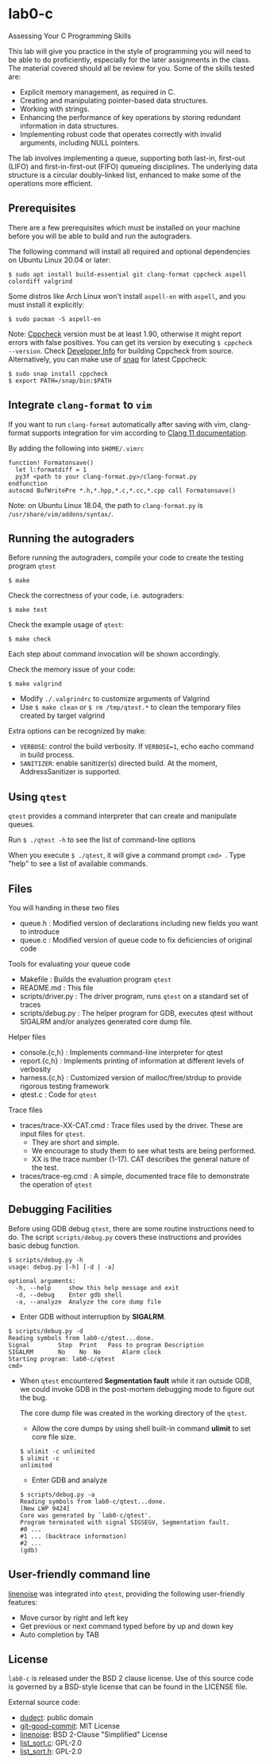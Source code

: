 # lab0-c
Assessing Your C Programming Skills

This lab will give you practice in the style of programming you will need to be able to do proficiently,
especially for the later assignments in the class. The material covered should all be review for you. Some
of the skills tested are:
* Explicit memory management, as required in C.
* Creating and manipulating pointer-based data structures.
* Working with strings.
* Enhancing the performance of key operations by storing redundant information in data structures.
* Implementing robust code that operates correctly with invalid arguments, including NULL pointers.

The lab involves implementing a queue, supporting both last-in, first-out (LIFO) and first-in-first-out (FIFO)
queueing disciplines. The underlying data structure is a circular doubly-linked list, enhanced to make some of
the operations more efficient.

## Prerequisites

There are a few prerequisites which must be installed on your machine before you will
be able to build and run the autograders.

The following command will install all required and optional dependencies on Ubuntu
Linux 20.04 or later:
```shell
$ sudo apt install build-essential git clang-format cppcheck aspell colordiff valgrind
```
Some distros like Arch Linux won't install `aspell-en` with `aspell`, and you must install it explicitly:
```shell
$ sudo pacman -S aspell-en
```

Note: [Cppcheck](http://cppcheck.sourceforge.net/) version must be at least 1.90, otherwise
it might report errors with false positives. You can get its version by executing `$ cppcheck --version`.
Check [Developer Info](http://cppcheck.sourceforge.net/devinfo/) for building Cppcheck from source. Alternatively,
you can make use of [snap](https://snapcraft.io/) for latest Cppcheck:
```shell
$ sudo snap install cppcheck
$ export PATH=/snap/bin:$PATH
```

## Integrate `clang-format` to `vim`
If you want to run `clang-format` automatically after saving with vim, 
clang-format supports integration for vim according to [Clang 11 documentation](https://clang.llvm.org/docs/ClangFormat.html). 

By adding the following into `$HOME/.vimrc`
```shell
function! Formatonsave()
  let l:formatdiff = 1
  py3f <path to your clang-format.py>/clang-format.py
endfunction
autocmd BufWritePre *.h,*.hpp,*.c,*.cc,*.cpp call Formatonsave()
```
Note: on Ubuntu Linux 18.04, the path to `clang-format.py` is `/usr/share/vim/addons/syntax/`.  

## Running the autograders

Before running the autograders, compile your code to create the testing program `qtest`
```shell
$ make
```

Check the correctness of your code, i.e. autograders:
```shell
$ make test
```

Check the example usage of `qtest`:
```shell
$ make check
```
Each step about command invocation will be shown accordingly.

Check the memory issue of your code:
```shell
$ make valgrind
```

* Modify `./.valgrindrc` to customize arguments of Valgrind
* Use `$ make clean` or `$ rm /tmp/qtest.*` to clean the temporary files created by target valgrind

Extra options can be recognized by make:
* `VERBOSE`: control the build verbosity. If `VERBOSE=1`, echo eacho command in build process.
* `SANITIZER`: enable sanitizer(s) directed build. At the moment, AddressSanitizer is supported.

## Using `qtest`

`qtest` provides a command interpreter that can create and manipulate queues.

Run `$ ./qtest -h` to see the list of command-line options

When you execute `$ ./qtest`, it will give a command prompt `cmd> `.  Type
"help" to see a list of available commands.

## Files

You will handing in these two files
* queue.h : Modified version of declarations including new fields you want to introduce
* queue.c : Modified version of queue code to fix deficiencies of original code

Tools for evaluating your queue code
* Makefile : Builds the evaluation program `qtest`
* README.md : This file
* scripts/driver.py : The driver program, runs `qtest` on a standard set of traces
* scripts/debug.py : The helper program for GDB, executes qtest without SIGALRM and/or analyzes generated core dump file.

Helper files
* console.{c,h} : Implements command-line interpreter for qtest
* report.{c,h} : Implements printing of information at different levels of verbosity
* harness.{c,h} : Customized version of malloc/free/strdup to provide rigorous testing framework
* qtest.c : Code for `qtest`

Trace files
* traces/trace-XX-CAT.cmd : Trace files used by the driver.  These are input files for `qtest`.
  * They are short and simple.
  * We encourage to study them to see what tests are being performed.
  * XX is the trace number (1-17).  CAT describes the general nature of the test.
* traces/trace-eg.cmd : A simple, documented trace file to demonstrate the operation of `qtest`

## Debugging Facilities

Before using GDB debug `qtest`, there are some routine instructions need to do. The script `scripts/debug.py` covers these instructions and provides basic debug function. 
```
$ scripts/debug.py -h
usage: debug.py [-h] [-d | -a]

optional arguments:
  -h, --help     show this help message and exit
  -d, --debug    Enter gdb shell
  -a, --analyze  Analyze the core dump file
```
* Enter GDB without interruption by **SIGALRM**.
```
$ scripts/debug.py -d
Reading symbols from lab0-c/qtest...done.
Signal        Stop	Print	Pass to program	Description
SIGALRM       No	No	No		Alarm clock
Starting program: lab0-c/qtest 
cmd> 
```
* When `qtest` encountered **Segmentation fault** while it ran outside GDB, we could invoke GDB in the post-mortem debugging mode to figure out the bug.

  The core dump file was created in the working directory of the `qtest`.
  * Allow the core dumps by using shell built-in command **ulimit** to set core file size.
  ```
  $ ulimit -c unlimited
  $ ulimit -c
  unlimited
  ```
  * Enter GDB and analyze
  ```
  $ scripts/debug.py -a
  Reading symbols from lab0-c/qtest...done.
  [New LWP 9424]
  Core was generated by `lab0-c/qtest'.
  Program terminated with signal SIGSEGV, Segmentation fault.
  #0 ...
  #1 ... (backtrace information)
  #2 ...
  (gdb) 
  ```

## User-friendly command line
[linenoise](https://github.com/antirez/linenoise) was integrated into `qtest`, providing the following user-friendly features:
* Move cursor by right and left key
* Get previous or next command typed before by up and down key
* Auto completion by TAB

## License

`lab0-c` is released under the BSD 2 clause license. Use of this source code is governed by
a BSD-style license that can be found in the LICENSE file.

External source code:
* [dudect](https://github.com/oreparaz/dudect): public domain
* [git-good-commit](https://github.com/tommarshall/git-good-commit): MIT License
* [linenoise](https://github.com/antirez/linenoise): BSD 2-Clause "Simplified" License
* [list_sort.c](https://github.com/torvalds/linux/blob/master/lib/list_sort.c): GPL-2.0
* [list_sort.h](https://github.com/torvalds/linux/blob/master/include/linux/list_sort.h): GPL-2.0
